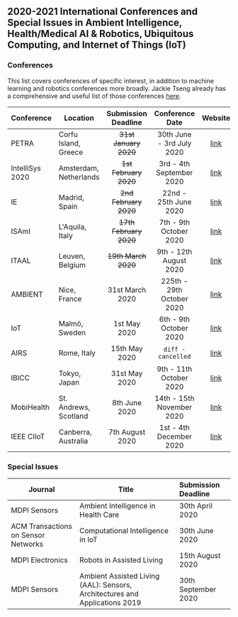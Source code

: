 ## 2020-2021 International Conferences and Special Issues in Ambient Intelligence, Health/Medical AI & Robotics, Ubiquitous Computing, and Internet of Things (IoT)

### Conferences

This list covers conferences of specific interest, in addition to machine learning and robotics conferences more broadly. Jackie Tseng already has a comprehensive and useful list of those conferences [here](https://jackietseng.github.io/conference_call_for_paper/conferences.html).

| Conference | Location | Submission Deadline | Conference Date | Website |
|-----------------|----------|:-------------------:|:---------------:|:-------:|
| PETRA           | Corfu Island, Greece | ~~31st January 2020~~ | 30th June - 3rd July 2020 | [link](http://www.petrae.org) |
| IntelliSys 2020 | Amsterdam, Netherlands | ~~1st February 2020~~ | 3rd - 4th September 2020 | [link](https://saiconference.com/IntelliSys2020/CallforPapers) |
| IE              | Madrid, Spain | ~~2nd February 2020~~ | 22nd - 25th June 2020 | [link](https://blogs.upm.es/ie2020/) |
| ISAmI           | L'Aquila, Italy | ~~17th February 2020~~ | 7th - 9th October 2020 | [link](https://www.isami-conference.net) |
| ITAAL           | Leuven, Belgium | ~~19th March 2020~~ | 9th - 12th August 2020 | [link](https://easychair.org/cfp/ITAAL2020)
| AMBIENT         | Nice, France | 31st March 2020 | 225th - 29th October 2020 | [link](https://www.iaria.org/conferences2020/AMBIENT20.html)   |
| IoT             | Malmö, Sweden | 1st May 2020 | 6th - 9th October 2020 | [link](https://iot-conference.org/iot2020) |
| AIRS            | Rome, Italy | 15th May 2020 | ```diff -cancelled```| [link](https://airs.turion.info) |
| IBICC           | Tokyo, Japan | 31st May 2020 | 9th - 11th October 2020 | [link](http://www.icbicc.org) |
| MobiHealth      |  St. Andrews, Scotland | 8th June 2020 | 14th - 15th November 2020 | [link](http://mobihealth.name) |
| IEEE CIIoT      | Canberra, Australia | 7th August 2020 | 1st - 4th December 2020 | [link](http://ieeessci2020.org/symposiums/ciiot.html) |

### Special Issues
| Journal | Title | Submission Deadline |
| --------|-------|:--------------------|
| MDPI Sensors | Ambient Intelligence in Health Care | 30th April 2020 |
| ACM Transactions on Sensor Networks | Computational Intelligence in IoT | 30th June 2020 | 
| MDPI Electronics | Robots in Assisted Living | 15th August 2020 |
| MDPI Sensors | Ambient Assisted Living (AAL): Sensors, Architectures and Applications 2019 | 30th September 2020 |
